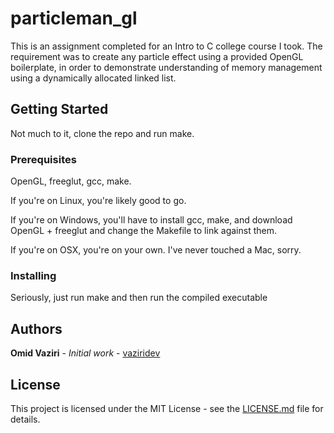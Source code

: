 # particleman_gl
This is an assignment completed for an Intro to C college course I took. The requirement was to create any particle effect using a provided OpenGL boilerplate, in order to demonstrate understanding of memory management using a dynamically allocated linked list.
## Getting Started
Not much to it, clone the repo and run make.
### Prerequisites
OpenGL, freeglut, gcc, make.

If you're on Linux, you're likely good to go.

If you're on Windows, you'll have to install gcc, make, and download OpenGL + freeglut and change the Makefile to link against them.

If you're on OSX, you're on your own. I've never touched a Mac, sorry.
### Installing
Seriously, just run make and then run the compiled executable
## Authors
**Omid Vaziri** - *Initial work* - [vaziridev](https://gitlab.com/vaziridev)
## License
This project is licensed under the MIT License - see the [LICENSE.md](LICENSE) file for details.